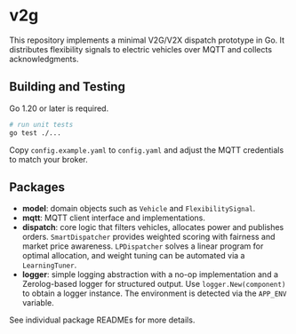 # v2g

This repository implements a minimal V2G/V2X dispatch prototype in Go. It distributes flexibility signals to electric vehicles over MQTT and collects acknowledgments.

## Building and Testing

Go 1.20 or later is required.

```bash
# run unit tests
go test ./...
```

Copy `config.example.yaml` to `config.yaml` and adjust the MQTT credentials to
match your broker.

## Packages

- **model**: domain objects such as `Vehicle` and `FlexibilitySignal`.
- **mqtt**: MQTT client interface and implementations.
- **dispatch**: core logic that filters vehicles, allocates power and publishes orders. `SmartDispatcher` provides weighted scoring with fairness and market price awareness. `LPDispatcher` solves a linear program for optimal allocation, and weight tuning can be automated via a `LearningTuner`.
- **logger**: simple logging abstraction with a no-op implementation and a
  Zerolog-based logger for structured output. Use `logger.New(component)` to
  obtain a logger instance. The environment is detected via the `APP_ENV`
  variable.

See individual package READMEs for more details.
